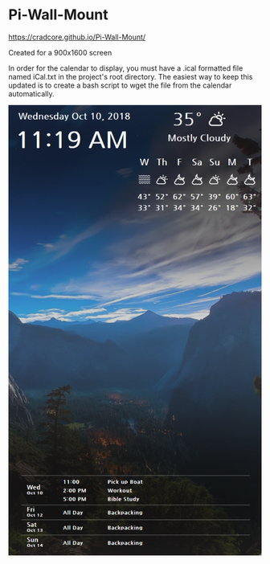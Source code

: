 # Pi-Wall-Mount

https://cradcore.github.io/Pi-Wall-Mount/

Created for a 900x1600 screen


In order for the calendar to display, you must have a .ical formatted file named iCal.txt in the project's root directory. The easiest way to keep this updated is to create a bash script to wget the file from the calendar automatically.

![Screenshot](./images/readme/screenshot.PNG)
